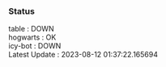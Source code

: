 ### Status


table : DOWN  
hogwarts : OK  
icy-bot : DOWN  
Latest Update : 2023-08-12 01:37:22.165694
